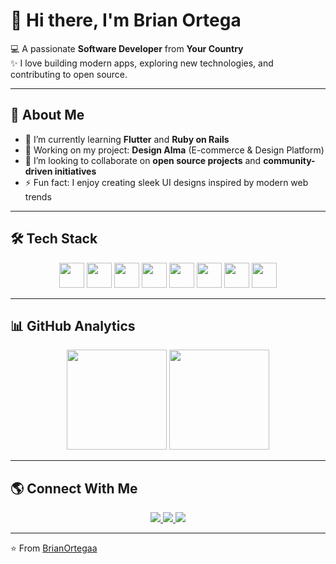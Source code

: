 <!-- Profile README Template -->

# 👋 Hi there, I'm **Brian Ortega**  

💻 A passionate **Software Developer** from **Your Country**  
✨ I love building modern apps, exploring new technologies, and contributing to open source.  

---

## 🚀 About Me  
- 🌱 I’m currently learning **Flutter** and **Ruby on Rails**  
- 💼 Working on my project: **Design Alma** (E-commerce & Design Platform)  
- 👯 I’m looking to collaborate on **open source projects** and **community-driven initiatives**  
- ⚡ Fun fact: I enjoy creating sleek UI designs inspired by modern web trends  

---

## 🛠️ Tech Stack  
<p align="center">
  <img src="https://cdn.jsdelivr.net/gh/devicons/devicon/icons/flutter/flutter-original.svg" width="40" height="40"/>
  <img src="https://cdn.jsdelivr.net/gh/devicons/devicon/icons/ruby/ruby-original.svg" width="40" height="40"/>
  <img src="https://cdn.jsdelivr.net/gh/devicons/devicon/icons/rails/rails-original-wordmark.svg" width="40" height="40"/>
  <img src="https://cdn.jsdelivr.net/gh/devicons/devicon/icons/javascript/javascript-original.svg" width="40" height="40"/>
  <img src="https://cdn.jsdelivr.net/gh/devicons/devicon/icons/html5/html5-original.svg" width="40" height="40"/>
  <img src="https://cdn.jsdelivr.net/gh/devicons/devicon/icons/css3/css3-original.svg" width="40" height="40"/>
  <img src="https://cdn.jsdelivr.net/gh/devicons/devicon/icons/postgresql/postgresql-original.svg" width="40" height="40"/>
  <img src="https://cdn.jsdelivr.net/gh/devicons/devicon/icons/git/git-original.svg" width="40" height="40"/>
</p>  

---

## 📊 GitHub Analytics  
<p align="center">
  <img src="https://github-readme-stats.vercel.app/api?username=BrianOrtegaa&show_icons=true&theme=radical" height="160"/>
  <img src="https://github-readme-streak-stats.herokuapp.com/?user=BrianOrtegaa&theme=radical" height="160"/>
</p>  

---

## 🌎 Connect With Me  
<p align="center">
  <a href="https://linkedin.com/in/YOUR_LINKEDIN" target="_blank">
    <img src="https://img.shields.io/badge/LinkedIn-0077B5?style=for-the-badge&logo=linkedin&logoColor=white"/>
  </a>
  <a href="https://twitter.com/YOUR_TWITTER" target="_blank">
    <img src="https://img.shields.io/badge/Twitter-1DA1F2?style=for-the-badge&logo=twitter&logoColor=white"/>
  </a>
  <a href="https://instagram.com/YOUR_INSTAGRAM" target="_blank">
    <img src="https://img.shields.io/badge/Instagram-E4405F?style=for-the-badge&logo=instagram&logoColor=white"/>
  </a>
</p>  

---

⭐️ From [BrianOrtegaa](https://github.com/BrianOrtegaa)
